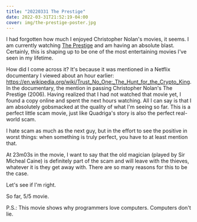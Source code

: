 ```yaml
---
title: "20220331 The Prestige"
date: 2022-03-31T21:52:19-04:00
cover: img/the-prestige-poster.jpg
---
```


I had forgotten how much I enjoyed Christopher Nolan's movies, it seems. I
am currently watching [The Prestige](https://en.wikipedia.org/wiki/The_Prestige_(film)) and am having an absolute blast. Certainly, this is shaping up to be one of the most entertaining movies I've seen in my lifetime.

How did I come across it? It's because it was mentioned in a Netflix
documentary I viewed about an hour earlier:
https://en.wikipedia.org/wiki/Trust_No_One:_The_Hunt_for_the_Crypto_King.
In the documentary, the mention in passing Christopher Nolan's The
Prestige (2006). Having realized that I had not watched that movie yet,
I found a copy online and spent the next hours watching. All I can say
is that I am absolutely gobsmacked at the quality of what I'm seeing so
far. This is a perfect little scam movie, just like Quadriga's story is
also the perfect real-world scam.

I hate scam as much as the next guy, but in the effort to see the
positive in worst things: when something is truly perfect, you have to
at least mention that.

At 23m03s in the movie, I want to say that the old magician (played by
Sir Micheal Caine) is definitely part of the scam and will leave with
the thieves, whatever it is they get away with. There are so many
reasons for this to be the case.

Let's see if I'm right.

So far, 5/5 movie.

P.S.: This movie shows why programmers love computers. Computers don't lie.
